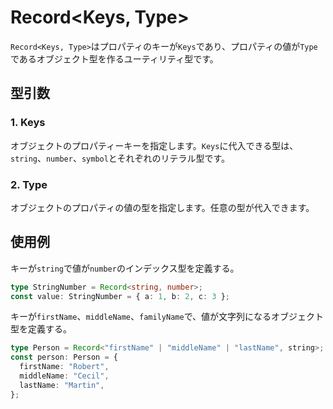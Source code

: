 # Record&lt;Keys, Type&gt;

`Record<Keys, Type>`はプロパティのキーが`Keys`であり、プロパティの値が`Type`であるオブジェクト型を作るユーティリティ型です。

## 型引数

### 1. Keys

オブジェクトのプロパティーキーを指定します。`Keys`に代入できる型は、`string`、`number`、`symbol`とそれぞれのリテラル型です。

### 2. Type

オブジェクトのプロパティの値の型を指定します。任意の型が代入できます。

## 使用例

キーが`string`で値が`number`のインデックス型を定義する。

```typescript
type StringNumber = Record<string, number>;
const value: StringNumber = { a: 1, b: 2, c: 3 };
```

キーが`firstName`、`middleName`、`familyName`で、値が文字列になるオブジェクト型を定義する。

```typescript
type Person = Record<"firstName" | "middleName" | "lastName", string>;
const person: Person = {
  firstName: "Robert",
  middleName: "Cecil",
  lastName: "Martin",
};
```



